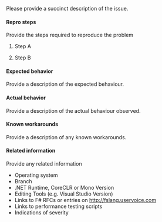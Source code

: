 

Please provide a succinct description of the issue.

#### Repro steps

Provide the steps required to reproduce the problem

1. Step A

2. Step B

#### Expected behavior

Provide a description of the expected behaviour.

#### Actual behavior

Provide a description of the actual behaviour observed. 

#### Known workarounds

Provide a description of any known workarounds.

#### Related information 

Provide any related information

* Operating system
* Branch
* .NET Runtime, CoreCLR or Mono Version
* Editing Tools (e.g. Visual Studio Version)
* Links to F# RFCs or entries on http://fslang.uservoice.com
* Links to performance testing scripts
* Indications of severity


